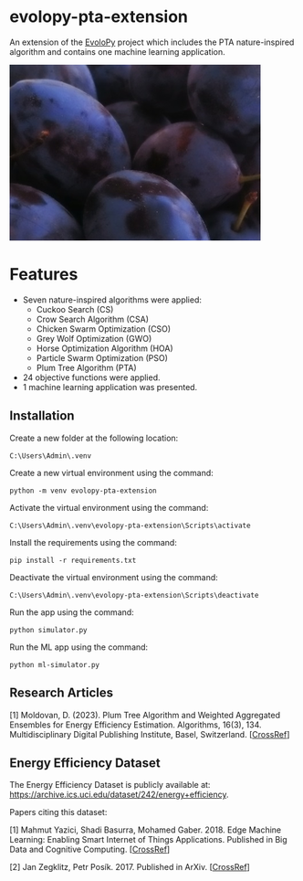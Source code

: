 # evolopy-pta-extension
An extension of the [EvoloPy](https://github.com/7ossam81/EvoloPy) project which includes the PTA nature-inspired algorithm and contains one machine learning application.

![Plums](plums.jpg)

# Features

- Seven nature-inspired algorithms were applied:
  - Cuckoo Search (CS)
  - Crow Search Algorithm (CSA)
  - Chicken Swarm Optimization (CSO)
  - Grey Wolf Optimization (GWO)
  - Horse Optimization Algorithm (HOA)
  - Particle Swarm Optimization (PSO)
  - Plum Tree Algorithm (PTA)
- 24 objective functions were applied.
- 1 machine learning application was presented.

## Installation

Create a new folder at the following location:

    C:\Users\Admin\.venv

Create a new virtual environment using the command:

    python -m venv evolopy-pta-extension

Activate the virtual environment using the command:

    C:\Users\Admin\.venv\evolopy-pta-extension\Scripts\activate

Install the requirements using the command:

    pip install -r requirements.txt

Deactivate the virtual environment using the command:

    C:\Users\Admin\.venv\evolopy-pta-extension\Scripts\deactivate

Run the app using the command:

    python simulator.py

Run the ML app using the command:

    python ml-simulator.py

## Research Articles

[1] Moldovan, D. (2023). Plum Tree Algorithm and Weighted Aggregated Ensembles for Energy Efficiency Estimation. Algorithms, 16(3), 134. Multidisciplinary Digital Publishing Institute, Basel, Switzerland. [[CrossRef](https://www.mdpi.com/1999-4893/16/3/134)]

## Energy Efficiency Dataset

The Energy Efficiency Dataset is publicly available at: https://archive.ics.uci.edu/dataset/242/energy+efficiency. 

Papers citing this dataset:

[1] Mahmut Yazici, Shadi Basurra, Mohamed Gaber. 2018. Edge Machine Learning: Enabling Smart Internet of Things Applications. Published in Big Data and Cognitive Computing. [[CrossRef](https://www.mdpi.com/2504-2289/2/3/26)]

[2] Jan Zegklitz, Petr Posík. 2017. Published in ArXiv. [[CrossRef](https://arxiv.org/abs/1701.03641)]